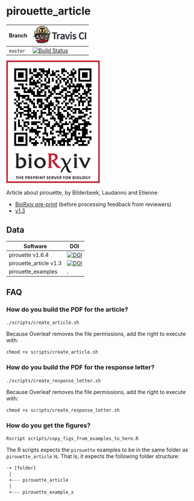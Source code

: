 # pirouette_article

Branch  |[![Travis CI logo](pics/TravisCI.png)](https://travis-ci.org)
--------|-------------------------------------------------------------------------------------------------------------------------------------------------------
`master`|[![Build Status](https://travis-ci.org/richelbilderbeek/pirouette_article.svg?branch=master)](https://travis-ci.org/richelbilderbeek/pirouette_article)

![](pics/qr_biorxiv.png)

Article about pirouette, by Bilderbeek, Laudanno and Etienne

 * [BioRxiv pre-print](https://biorxiv.org/cgi/content/short/2019.12.17.879098v1) (before processing feedback from reviewers)
 * [v1.3](https://github.com/richelbilderbeek/pirouette_article/releases/download/v1.3/pirouette_article.pdf)


## Data

Software              |DOI
----------------------|----------------
pirouette v1.6.4      |[![DOI](https://zenodo.org/badge/DOI/10.5281/zenodo.3969839.svg)](https://doi.org/10.5281/zenodo.3969839)
pirouette_article v1.3|[![DOI](https://zenodo.org/badge/DOI/10.5281/zenodo.3969845.svg)](https://doi.org/10.5281/zenodo.3969845)
pirouette_examples    |.

## FAQ

### How do you build the PDF for the article?

```
./scripts/create_article.sh
```

Because Overleaf removes the file permissions, add the right to execute with:

```
chmod +x scripts/create_article.sh
```

### How do you build the PDF for the response letter?

```
./scripts/create_response_letter.sh
```

Because Overleaf removes the file permissions, add the right to execute with:

```
chmod +x scripts/create_response_letter.sh
```

### How do you get the figures?

```
Rscript scripts/copy_figs_from_examples_to_here.R
```

The R scripts expects the `pirouette` examples to be in the same folder
as `pirouette_article` is. That is, it expects the following folder structure:

```
-+ [folder]
 |
 +--- pirouette_article
 |
 +--- pirouette_example_x
```

